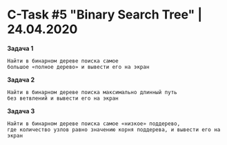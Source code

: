 
# C-Task #5 "Binary Search Tree" | 24.04.2020

**Задача 1**
```
Найти в бинарном дереве поиска самое
большое «полное дерево» и вывести его на экран  
```

**Задача 2**
```
Найти в бинарном дереве поиска максимально длинный путь
без ветвлений и вывести его на экран 
```

**Задача 3**
```
Найти в бинарном дереве поиска самое «низкое» поддерево,
где количество узлов равно значению корня поддерева, и вывести его на экран
```
